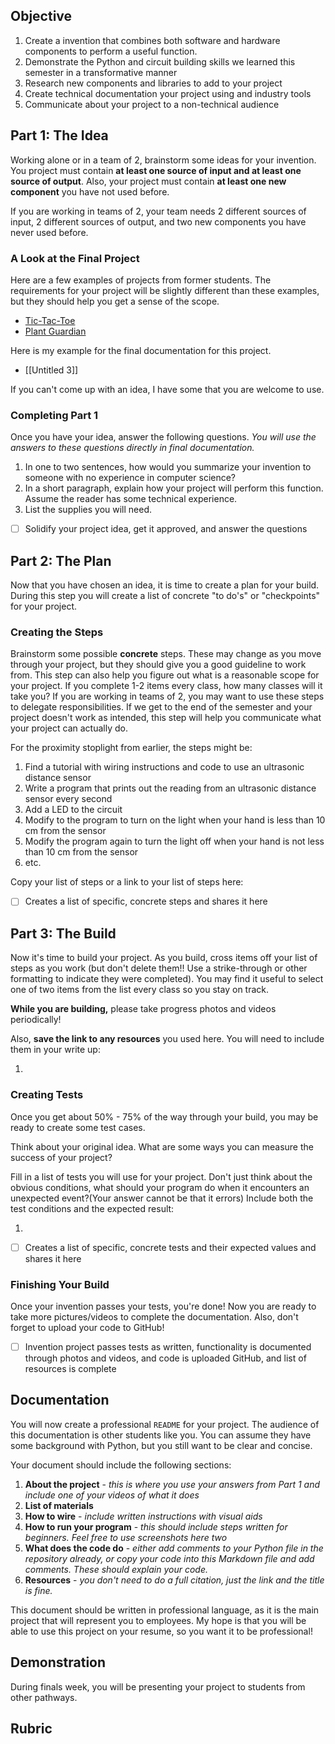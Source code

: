 
## Objective

1. Create a invention that combines both software and hardware components to perform a useful function.
2. Demonstrate the Python and circuit building skills we learned this semester in a transformative manner
3. Research new components and libraries to add to your project
4. Create technical documentation your project using and industry tools
5. Communicate about your project to a non-technical audience

## Part 1: The Idea

Working alone or in a team of 2, brainstorm some ideas for your invention. You project must contain **at least one source of input and at least one source of output**. Also, your project must contain **at least one new component** you have not used before. 

If you are working in teams of 2, your team needs 2 different sources of input, 2 different sources of output, and two new components you have never used before.

### A Look at the Final Project

Here are a few examples of projects from former students. The requirements for your project will be slightly different than these examples, but they should help you get a sense of the scope.

- [Tic-Tac-Toe](https://github.com/miloskud/Tic-Tac-Toe-Project) 
- [Plant Guardian](https://kcook204.gitbook.io/plant-waterhelper)

Here is my example for the final documentation for this project. 

- [[Untitled 3]]

If you can't come up with an idea, I have some that you are welcome to use.

### Completing Part 1

Once you have your idea, answer the following questions. *You will use the answers to these questions directly in final documentation.*

1. In one to two sentences, how would you summarize your invention to someone with no experience in computer science?
2. In a short paragraph, explain how your project will perform this function. Assume the reader has some technical experience.
3. List the supplies you will need.

- [ ] Solidify your project idea, get it approved, and answer the questions

## Part 2: The Plan

 Now that you have chosen an idea, it is time to create a plan for your build. During this step you will create a list of concrete "to do's"  or "checkpoints" for your project. 

### Creating the Steps

Brainstorm some possible **concrete** steps. These may change as you move through your project, but they should give you a good guideline to work from. This step can also help you figure out what is a reasonable scope for your project. If you complete 1-2 items every class, how many classes will it take you? If you are working in teams of 2, you may want to use these steps to delegate responsibilities. If we get to the end of the semester and your project doesn't work as intended, this step will help you communicate what your project can actually do. 

For the proximity stoplight from earlier, the steps might be: 

1. Find a tutorial with wiring instructions and code to use an ultrasonic distance sensor
2. Write a program that prints out the reading from an ultrasonic distance sensor every second
3. Add a LED to the circuit 
4. Modify to the program to turn on the light when your hand is less than 10 cm from the sensor
5. Modify the program again to turn the light off when your hand is not less than 10 cm from the sensor
6. etc.

Copy your list of steps or a link to your list of steps here: 


- [ ] Creates a list of specific, concrete steps and shares it here

## Part 3: The Build

Now it's time to build your project. As you build, cross items off your list of steps as you work (but don't delete them!! Use a strike-through or other formatting to indicate they were completed). You may find it useful to select one of two items from the list every class so you stay on track.

**While you are building,** please take progress photos and videos periodically!

Also, **save the link to any resources** you used here. You will need to include them in your write up:

1. 

### Creating Tests

Once you get about 50% - 75% of the way through your build, you may be ready to create some test cases. 

Think about your original idea. What are some ways you can measure the success of your project?

Fill in a list of tests you will use for your project. Don't just think about the obvious conditions, what should your program do when it encounters an unexpected event?(Your answer cannot be that it errors) Include both the test conditions and the expected result:

1. 

- [ ] Creates a list of specific, concrete tests and their expected values and shares it here

### Finishing Your Build

Once your invention passes your tests, you're done! Now you are ready to take more pictures/videos to complete the documentation. Also, don't forget to upload your code to GitHub!

- [ ] Invention project passes tests as written, functionality is documented through photos and videos, and code is uploaded GitHub, and list of resources is complete

## Documentation

You will now create a professional `README` for your project. The audience of this documentation is other students like you. You can assume they have some background with Python, but you still want to be clear and concise. 

Your document should include the following sections: 

1. **About the project** - *this is where you use your answers from Part 1 and include one of your videos of what it does*
2. **List of materials** 
3. **How to wire** - *include written instructions with visual aids*
4. **How to run your program** - *this should include steps written for beginners. Feel free to use screenshots here two*
5. **What does the code do** - *either add comments to your Python file in the repository already, or copy your code into this Markdown file and add comments. These should explain your code.*
6. **Resources** - *you don't need to do a full citation, just the link and the title is fine.*

This document should be written in professional language, as it is the main project that will represent you to employees. My hope is that you will be able to use this project on your resume, so you want it to be professional!

## Demonstration

During finals week, you will be presenting your project to students from other pathways. 

## Rubric
